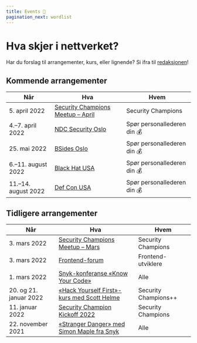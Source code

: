 ```yaml
---
title: Events 🎉
pagination_next: wordlist
---
```


# Hva skjer i nettverket?

Har du forslag til arrangementer, kurs, eller lignende? Si ifra til [redaksjonen](https://teamkatalog.nav.no/team/b5915f11-0740-4a2e-b767-6ac5c407e9c7)!

## Kommende arrangementer

| Når                 | Hva                                                 | Hvem                        |
| ------------------- | --------------------------------------------------- | --------------------------- |
| 5. april 2022       | [Security Champions Meetup – April](2022-04-meetup) | Security Champions          |
| 4.–7. april 2022    | [NDC Security Oslo](https://ndc-security.com/)      | Spør personallederen din 💰 |
| 25. mai 2022        | [BSides Oslo](https://bsidesoslo.no/)               | Spør personallederen din 💰 |
| 6.–11. august 2022  | [Black Hat USA](https://www.blackhat.com/us-22/)    | Spør personallederen din 💰 |
| 11.–14. august 2022 | [Def Con USA](https://defcon.org/)                  | Spør personallederen din 💰 |

## Tidligere arrangementer

| Når                    | Hva                                                                                                                             | Hvem                 |
| ---------------------- | ------------------------------------------------------------------------------------------------------------------------------- | -------------------- |
| 3. mars 2022           | [Security Champions Meetup – Mars](2022-03-meetup)                                                                              | Security Champions   |
| 3. mars 2022           | [Frontend-forum](2022-03-03-frontend-forum)                                                                                     | Frontend-utviklere   |
| 1. mars 2022           | [Snyk-konferanse «Know Your Code»](https://www.techstrongevents.com/know-your-code-open-source-and-supply-chain-summit/1839768) | Alle                 |
| 20. og 21. januar 2022 | [«Hack Yourself First»-kurs med Scott Helme](2022-01-20-kurs-hyf)                                                               | Security Champions++ |
| 11. januar 2022        | [Security Champion Kickoff 2022](2022-01-11-kickoff)                                                                            | Security Champions   |
| 22. november 2021      | [«Stranger Danger» med Simon Maple fra Snyk](2021-11-22-stranger-danger)                                                        | Alle                 |
